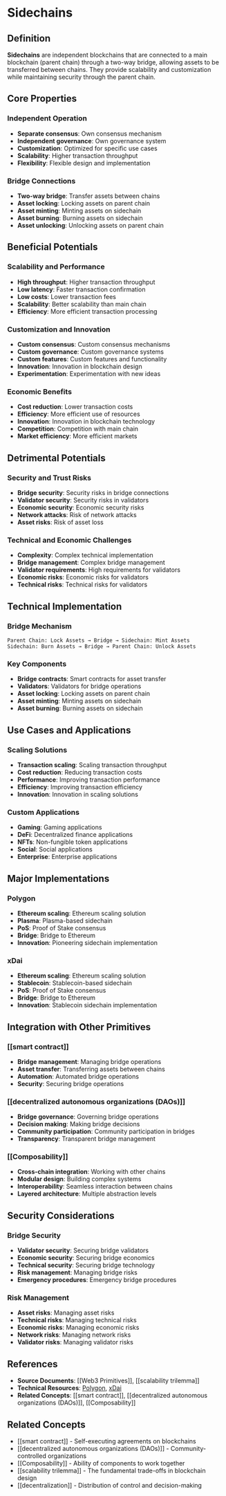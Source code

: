 # Sidechains

## Definition

**Sidechains** are independent blockchains that are connected to a main blockchain (parent chain) through a two-way bridge, allowing assets to be transferred between chains. They provide scalability and customization while maintaining security through the parent chain.

## Core Properties

### Independent Operation
- **Separate consensus**: Own consensus mechanism
- **Independent governance**: Own governance system
- **Customization**: Optimized for specific use cases
- **Scalability**: Higher transaction throughput
- **Flexibility**: Flexible design and implementation

### Bridge Connections
- **Two-way bridge**: Transfer assets between chains
- **Asset locking**: Locking assets on parent chain
- **Asset minting**: Minting assets on sidechain
- **Asset burning**: Burning assets on sidechain
- **Asset unlocking**: Unlocking assets on parent chain

## Beneficial Potentials

### Scalability and Performance
- **High throughput**: Higher transaction throughput
- **Low latency**: Faster transaction confirmation
- **Low costs**: Lower transaction fees
- **Scalability**: Better scalability than main chain
- **Efficiency**: More efficient transaction processing

### Customization and Innovation
- **Custom consensus**: Custom consensus mechanisms
- **Custom governance**: Custom governance systems
- **Custom features**: Custom features and functionality
- **Innovation**: Innovation in blockchain design
- **Experimentation**: Experimentation with new ideas

### Economic Benefits
- **Cost reduction**: Lower transaction costs
- **Efficiency**: More efficient use of resources
- **Innovation**: Innovation in blockchain technology
- **Competition**: Competition with main chain
- **Market efficiency**: More efficient markets

## Detrimental Potentials

### Security and Trust Risks
- **Bridge security**: Security risks in bridge connections
- **Validator security**: Security risks in validators
- **Economic security**: Economic security risks
- **Network attacks**: Risk of network attacks
- **Asset risks**: Risk of asset loss

### Technical and Economic Challenges
- **Complexity**: Complex technical implementation
- **Bridge management**: Complex bridge management
- **Validator requirements**: High requirements for validators
- **Economic risks**: Economic risks for validators
- **Technical risks**: Technical risks for validators

## Technical Implementation

### Bridge Mechanism
```
Parent Chain: Lock Assets → Bridge → Sidechain: Mint Assets
Sidechain: Burn Assets → Bridge → Parent Chain: Unlock Assets
```

### Key Components
- **Bridge contracts**: Smart contracts for asset transfer
- **Validators**: Validators for bridge operations
- **Asset locking**: Locking assets on parent chain
- **Asset minting**: Minting assets on sidechain
- **Asset burning**: Burning assets on sidechain

## Use Cases and Applications

### Scaling Solutions
- **Transaction scaling**: Scaling transaction throughput
- **Cost reduction**: Reducing transaction costs
- **Performance**: Improving transaction performance
- **Efficiency**: Improving transaction efficiency
- **Innovation**: Innovation in scaling solutions

### Custom Applications
- **Gaming**: Gaming applications
- **DeFi**: Decentralized finance applications
- **NFTs**: Non-fungible token applications
- **Social**: Social applications
- **Enterprise**: Enterprise applications

## Major Implementations

### Polygon
- **Ethereum scaling**: Ethereum scaling solution
- **Plasma**: Plasma-based sidechain
- **PoS**: Proof of Stake consensus
- **Bridge**: Bridge to Ethereum
- **Innovation**: Pioneering sidechain implementation

### xDai
- **Ethereum scaling**: Ethereum scaling solution
- **Stablecoin**: Stablecoin-based sidechain
- **PoS**: Proof of Stake consensus
- **Bridge**: Bridge to Ethereum
- **Innovation**: Stablecoin sidechain implementation

## Integration with Other Primitives

### [[smart contract]]
- **Bridge management**: Managing bridge operations
- **Asset transfer**: Transferring assets between chains
- **Automation**: Automated bridge operations
- **Security**: Securing bridge operations

### [[decentralized autonomous organizations (DAOs)]]
- **Bridge governance**: Governing bridge operations
- **Decision making**: Making bridge decisions
- **Community participation**: Community participation in bridges
- **Transparency**: Transparent bridge management

### [[Composability]]
- **Cross-chain integration**: Working with other chains
- **Modular design**: Building complex systems
- **Interoperability**: Seamless interaction between chains
- **Layered architecture**: Multiple abstraction levels

## Security Considerations

### Bridge Security
- **Validator security**: Securing bridge validators
- **Economic security**: Securing bridge economics
- **Technical security**: Securing bridge technology
- **Risk management**: Managing bridge risks
- **Emergency procedures**: Emergency bridge procedures

### Risk Management
- **Asset risks**: Managing asset risks
- **Technical risks**: Managing technical risks
- **Economic risks**: Managing economic risks
- **Network risks**: Managing network risks
- **Validator risks**: Managing validator risks

## References

- **Source Documents**: [[Web3 Primitives]], [[scalability trilemma]]
- **Technical Resources**: [Polygon](https://polygon.technology/), [xDai](https://www.xdaichain.com/)
- **Related Concepts**: [[smart contract]], [[decentralized autonomous organizations (DAOs)]], [[Composability]]

## Related Concepts

- [[smart contract]] - Self-executing agreements on blockchains
- [[decentralized autonomous organizations (DAOs)]] - Community-controlled organizations
- [[Composability]] - Ability of components to work together
- [[scalability trilemma]] - The fundamental trade-offs in blockchain design
- [[decentralization]] - Distribution of control and decision-making
